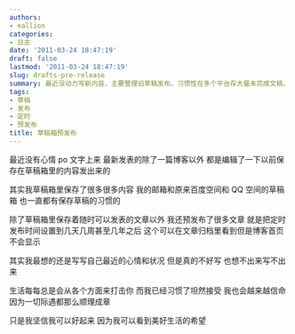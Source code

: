 ```yaml
---
authors:
- eallion
categories:
- 日志
date: '2011-03-24 18:47:19'
draft: false
lastmod: '2011-03-24 18:47:19'
slug: drafts-pre-release
summary: 最近没动力写新内容，主要整理旧草稿发布。习惯性在多个平台存大量未完成文稿，还设置了许多定时发布的文章。想记录当下心情但难以表达，生活压力已成常态，逐渐接受命运安排。尽管如此，仍对未来抱有希望，相信自己能走出低谷。
tags:
- 草稿
- 发布
- 定时
- 预发布
title: 草稿箱预发布
---
```


最近没有心情 po 文字上来
最新发表的除了一篇博客以外
都是编辑了一下以前保存在草稿箱里的内容发出来的

其实我草稿箱里保存了很多很多内容
我的邮箱和原来百度空间和 QQ 空间的草稿箱
也一直都有保存草稿的习惯的

除了草稿箱里保存着随时可以发表的文章以外
我还预发布了很多文章
就是把定时发布时间设置到几天几周甚至几年之后
这个可以在文章归档里看到但是博客首页不会显示

其实我最想的还是写写自己最近的心情和状况
但是真的不好写
也想不出来写不出来

生活每每总是会从各个方面来打击你
而我已经习惯了坦然接受
我也会越来越信命
因为一切际遇都那么顺理成章

只是我坚信我可以好起来
因为我可以看到美好生活的希望